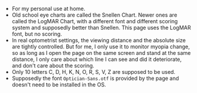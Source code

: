 - For my personal use at home.
- Old school eye charts are called the Snellen Chart. Newer ones are called the LogMAR Chart, with a different font and different scoring system and supposedly better than Snellen. This page uses the LogMAR font, but no scoring.
- In real optometrist settings, the viewing distance and the absolute size are tightly controlled. But for me, I only use it to monitor myopia change, so as long as I open the page on the same screen and stand at the same distance, I only care about which line I can see and did it deteriorate, and don't care about the scoring.
- Only 10 letters C, D, H, K, N, O, R, S, V, Z are supposed to be used.
- Supposedly the font `Optician-Sans.otf` is provided by the page and doesn't need to be installed in the OS.
